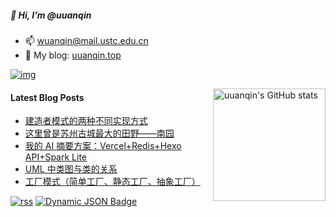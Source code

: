 ##### 👋 Hi, I’m @uuanqin

- 📫 wuanqin@mail.ustc.edu.cn
- 🔗 My blog: [uuanqin.top](https://blog.uuanqin.top/)

[![img](https://img.shields.io/badge/dynamic/json?url=https%3A%2F%2Fapi.uuanqin.top%2Fnpm_stat_author_total.json&query=%24.total&suffix=%2Ftotal&label=downloads&color=cb3837&logo=npm)](https://www.npmjs.com/~wuanqin)

<img src="https://github-readme-stats.uuanqin.top/api?username=uuanqin" alt="uuanqin's GitHub stats" height="180" align="right" />


#### Latest Blog Posts

<!-- BLOG-POST-LIST:START -->
- [建造者模式的两种不同实现方式](https://blog.uuanqin.top/p/5b8a11ae/)
- [这里曾是苏州古城最大的田野——南园](https://blog.uuanqin.top/p/77a4685d/)
- [我的 AI 摘要方案：Vercel+Redis+Hexo API+Spark Lite](https://blog.uuanqin.top/p/75efe9f3/)
- [UML 中类图与类的关系](https://blog.uuanqin.top/p/25e0b352/)
- [工厂模式（简单工厂、静态工厂、抽象工厂）](https://blog.uuanqin.top/p/3a9f48af/)
<!-- BLOG-POST-LIST:END -->

[![rss](https://img.shields.io/badge/feed-brightgreen?logo=rss&logoColor=ffffff&color=ffa500)](https://blog.uuanqin.top/atom.xml)
[![Dynamic JSON Badge](https://img.shields.io/badge/dynamic/json?url=https%3A%2F%2Fapi.follow.is%2Ffeeds%3Fid%3D57360050739377168&query=%24.data.subscriptionCount&suffix=%20subs&logo=rss&label=Follow&color=ff5c00)](https://app.follow.is/share/feeds/57360050739377168)


<!---
uuanqin/uuanqin is a ✨ special ✨ repository because its `README.md` (this file) appears on your GitHub profile.
You can click the Preview link to take a look at your changes.
--->



